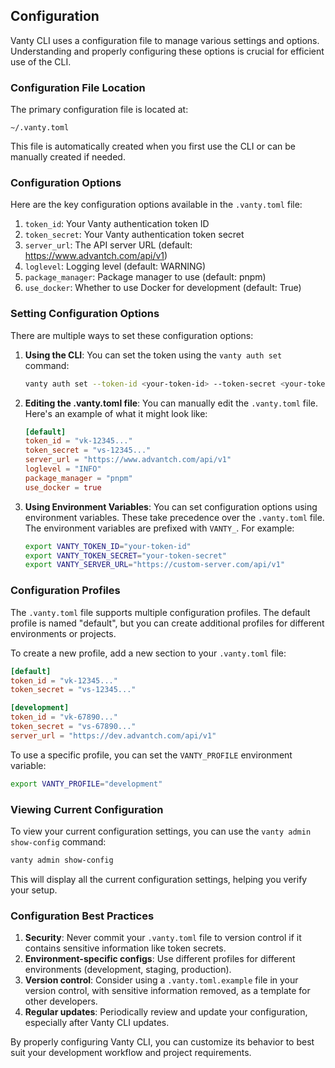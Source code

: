 ## Configuration

Vanty CLI uses a configuration file to manage various settings and options. Understanding and properly configuring these options is crucial for efficient use of the CLI.

### Configuration File Location

The primary configuration file is located at:

```
~/.vanty.toml
```

This file is automatically created when you first use the CLI or can be manually created if needed.

### Configuration Options

Here are the key configuration options available in the `.vanty.toml` file:

1. `token_id`: Your Vanty authentication token ID
2. `token_secret`: Your Vanty authentication token secret
3. `server_url`: The API server URL (default: https://www.advantch.com/api/v1)
4. `loglevel`: Logging level (default: WARNING)
5. `package_manager`: Package manager to use (default: pnpm)
6. `use_docker`: Whether to use Docker for development (default: True)

### Setting Configuration Options

There are multiple ways to set these configuration options:

1. **Using the CLI**:
   You can set the token using the `vanty auth set` command:
   ```bash
   vanty auth set --token-id <your-token-id> --token-secret <your-token-secret>
   ```

2. **Editing the .vanty.toml file**:
   You can manually edit the `.vanty.toml` file. Here's an example of what it might look like:
   ```toml
   [default]
   token_id = "vk-12345..."
   token_secret = "vs-12345..."
   server_url = "https://www.advantch.com/api/v1"
   loglevel = "INFO"
   package_manager = "pnpm"
   use_docker = true
   ```

3. **Using Environment Variables**:
   You can set configuration options using environment variables. These take precedence over the `.vanty.toml` file. The environment variables are prefixed with `VANTY_`. For example:
   ```bash
   export VANTY_TOKEN_ID="your-token-id"
   export VANTY_TOKEN_SECRET="your-token-secret"
   export VANTY_SERVER_URL="https://custom-server.com/api/v1"
   ```

### Configuration Profiles

The `.vanty.toml` file supports multiple configuration profiles. The default profile is named "default", but you can create additional profiles for different environments or projects.

To create a new profile, add a new section to your `.vanty.toml` file:

```toml
[default]
token_id = "vk-12345..."
token_secret = "vs-12345..."

[development]
token_id = "vk-67890..."
token_secret = "vs-67890..."
server_url = "https://dev.advantch.com/api/v1"
```

To use a specific profile, you can set the `VANTY_PROFILE` environment variable:

```bash
export VANTY_PROFILE="development"
```

### Viewing Current Configuration

To view your current configuration settings, you can use the `vanty admin show-config` command:

```bash
vanty admin show-config
```

This will display all the current configuration settings, helping you verify your setup.

### Configuration Best Practices

1. **Security**: Never commit your `.vanty.toml` file to version control if it contains sensitive information like token secrets.
2. **Environment-specific configs**: Use different profiles for different environments (development, staging, production).
3. **Version control**: Consider using a `.vanty.toml.example` file in your version control, with sensitive information removed, as a template for other developers.
4. **Regular updates**: Periodically review and update your configuration, especially after Vanty CLI updates.

By properly configuring Vanty CLI, you can customize its behavior to best suit your development workflow and project requirements.
